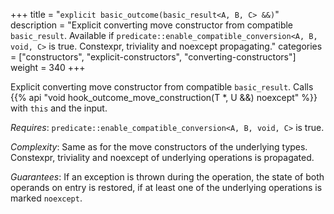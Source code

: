 +++
title = "`explicit basic_outcome(basic_result<A, B, C> &&)`"
description = "Explicit converting move constructor from compatible `basic_result`. Available if `predicate::enable_compatible_conversion<A, B, void, C>` is true. Constexpr, triviality and noexcept propagating."
categories = ["constructors", "explicit-constructors", "converting-constructors"]
weight = 340
+++

Explicit converting move constructor from compatible `basic_result`. Calls {{% api "void hook_outcome_move_construction(T *, U &&) noexcept" %}} with `this` and the input.

*Requires*: `predicate::enable_compatible_conversion<A, B, void, C>` is true.

*Complexity*: Same as for the move constructors of the underlying types. Constexpr, triviality and noexcept of underlying operations is propagated.

*Guarantees*: If an exception is thrown during the operation, the state of both operands on entry is restored, if at least one of the underlying operations is marked `noexcept`.
